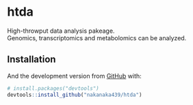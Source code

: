 
<!-- README.md is generated from README.Rmd. Please edit that file -->

# htda

<!-- badges: start -->

<!-- badges: end -->

High-throwput data analysis pakeage.  
Genomics, transcriptomics and metabolomics can be analyzed.

## Installation

And the development version from [GitHub](https://github.com/) with:

``` r
# install.packages("devtools")
devtools::install_github("nakanaka439/htda")
```
